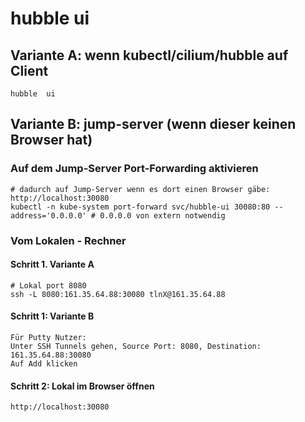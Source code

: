 # hubble ui 

## Variante A: wenn kubectl/cilium/hubble auf Client 

```
hubble  ui 
```

## Variante B: jump-server (wenn dieser keinen Browser hat)

### Auf dem Jump-Server Port-Forwarding aktivieren 

```
# dadurch auf Jump-Server wenn es dort einen Browser gäbe: http://localhost:30080
kubectl -n kube-system port-forward svc/hubble-ui 30080:80 --address='0.0.0.0' # 0.0.0.0 von extern notwendig 
```


### Vom Lokalen - Rechner  

#### Schritt 1. Variante A 

```
# Lokal port 8080 
ssh -L 8080:161.35.64.88:30080 tlnX@161.35.64.88
```

#### Schritt 1: Variante B 

```
Für Putty Nutzer:
Unter SSH Tunnels gehen, Source Port: 8080, Destination: 161.35.64.88:30080
Auf Add klicken
```

#### Schritt 2: Lokal im Browser öffnen 

```
http://localhost:30080
```

